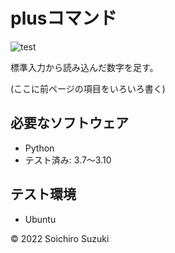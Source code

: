 # plusコマンド
![test](https://github.com/ryuichiueda/robosys2022/actions/workflows/test.yml/badge.svg)

標準入力から読み込んだ数字を足す。

(ここに前ページの項目をいろいろ書く)

## 必要なソフトウェア
* Python
 * テスト済み: 3.7～3.10

## テスト環境
* Ubuntu

© 2022 Soichiro Suzuki
